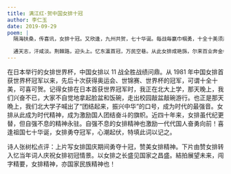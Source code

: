 ```yaml
---
title: 满江红·贺中国女排十冠
author: 李仁玉
date: 2019-09-29
poem: |
  隔海扶桑，传喜讯，女排十冠。又欣逢，九州共贺，七十华诞。每战毎赢巾帼勇，十全十美须眉赞。似木兰，纵马敌丛中，旋风卷。

  通天志，汗咸淡。荆棘路，迎头上。忆东瀛首冠，万民空巷。从此女排成艳旆，尔来百业奔金榜。望征途，世界乱云飞，惟前闯！
---
```


在日本举行的女排世界杯，中国女排以 11 战全胜战绩问鼎。从 1981 年中国女排首获世界杯冠军以来，先后十次获得奥运会、世锦赛、世界杯的冠军，可谓十全十美，可喜可贺。记得女排在日本首获世界冠军时，我正在北大上学，那天晚上，我们兴奋不已，大家不自觉地拿起脸盆和饭碗，走出校园敲盆敲碗游行。也正是那天晩上，我们北大学子喊出了“团结起来，振兴中华”的口号，成为时代的最强音。女排从此成为时代精神，成为激励国人团结奋斗的旗帜。近四十年来，女排虽代纪更替，但自强不息的精神永驻。自强不息的女排精神也激励一代代国人奋勇向前！喜逢祖国七十华诞，女排勇夺冠军，心潮起伏，特填此词以记之。

诗人张树松点评：上片写女排国庆期间勇夺十冠，赞美女排精神。下片由赞女排转入忆当年词人庆祝女排初冠情景。以女排之长盛见国家之昌盛。結拍展望未来，闯字精要，女排精神，亦国家民族精神也！
